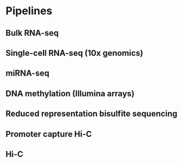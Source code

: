 # Pipelines

## Bulk RNA-seq

## Single-cell RNA-seq (10x genomics)

## miRNA-seq

## DNA methylation (Illumina arrays)

## Reduced representation bisulfite sequencing

## Promoter capture Hi-C

## Hi-C
